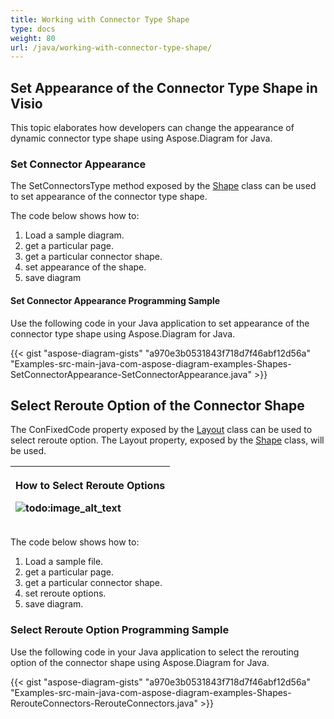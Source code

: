 ```yaml
---
title: Working with Connector Type Shape
type: docs
weight: 80
url: /java/working-with-connector-type-shape/
---
```


## **Set Appearance of the Connector Type Shape in Visio**
This topic elaborates how developers can change the appearance of dynamic connector type shape using Aspose.Diagram for Java.
### **Set Connector Appearance**
The SetConnectorsType method exposed by the [Shape](https://reference.aspose.com/diagram/java/com.aspose.diagram/shape) class can be used to set appearance of the connector type shape.

The code below shows how to:

1. Load a sample diagram.
1. get a particular page.
1. get a particular connector shape.
1. set appearance of the shape.
1. save diagram
#### **Set Connector Appearance Programming Sample**
Use the following code in your Java application to set appearance of the connector type shape using Aspose.Diagram for Java.

{{< gist "aspose-diagram-gists" "a970e3b0531843f718d7f46abf12d56a" "Examples-src-main-java-com-aspose-diagram-examples-Shapes-SetConnectorAppearance-SetConnectorAppearance.java" >}}
## **Select Reroute Option of the Connector Shape**
The ConFixedCode property exposed by the [Layout](https://reference.aspose.com/diagram/java/com.aspose.diagram/layout) class can be used to select reroute option. The Layout property, exposed by the [Shape](http://www.aspose.com/api/java/diagram/com.aspose.diagram/classes/shape) class, will be used.

|<p>**How to Select Reroute Options** </p><p>![todo:image_alt_text](http://i.imgur.com/1O70sSA.png)</p>|
| :- |
The code below shows how to:

1. Load a sample file.
1. get a particular page.
1. get a particular connector shape.
1. set reroute options.
1. save diagram.
### **Select Reroute Option Programming Sample**
Use the following code in your Java application to select the rerouting option of the connector shape using Aspose.Diagram for Java.

{{< gist "aspose-diagram-gists" "a970e3b0531843f718d7f46abf12d56a" "Examples-src-main-java-com-aspose-diagram-examples-Shapes-RerouteConnectors-RerouteConnectors.java" >}}
